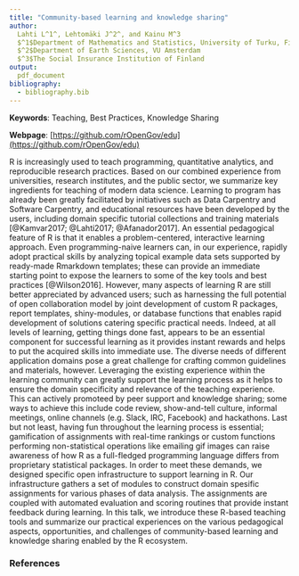 ```yaml
---
title: "Community-based learning and knowledge sharing"
author:
  Lahti L^1^, Lehtomäki J^2^, and Kainu M^3
  $^1$Department of Mathematics and Statistics, University of Turku, Finland
  $^2$Department of Earth Sciences, VU Amsterdam
  $^3$The Social Insurance Institution of Finland
output:
  pdf_document
bibliography:
  - bibliography.bib
---
```


**Keywords**: Teaching, Best Practices, Knowledge Sharing

**Webpage**: [https://github.com/rOpenGov/edu](https://github.com/rOpenGov/edu)

R is increasingly used to teach programming, quantitative analytics, and reproducible research practices. Based on our combined experience from universities, research institutes, and the public sector, we summarize key ingredients for teaching of modern data science. Learning to program has already been greatly facilitated by initiatives such as Data Carpentry and Software Carpentry, and educational resources have been developed by the users, including domain specific tutorial collections and training materials [@Kamvar2017; @Lahti2017; @Afanador2017]. An essential pedagogical feature of R is that it enables a problem-centered, interactive learning approach. Even programming-naive learners can, in our experience, rapidly adopt practical skills by analyzing topical example data sets supported by ready-made Rmarkdown templates; these can provide an immediate starting point to expose the learners to some of the key tools and best practices [@Wilson2016]. However, many aspects of learning R are still better appreciated by advanced users; such as harnessing the full potential of open collaboration model by joint development of custom R packages, report templates, shiny-modules, or database functions that enables rapid development of solutions catering specific practical needs. Indeed, at all levels of learning, getting things done fast, appears to be an essential component for successful learning as it provides instant rewards and helps to put the acquired skills into immediate use. The diverse needs of different application domains pose a great challenge for crafting common guidelines and materials, however. Leveraging the existing experience within the learning community can greatly support the learning process as it helps to ensure the domain specificity and relevance of the teaching experience. This can actively promoteed by peer support and knowledge sharing; some ways to achieve this include code review, show-and-tell culture, informal meetings, online channels (e.g. Slack, IRC, Facebook) and hackathons. Last but not least, having fun throughout the learning process is essential; gamification of assignments with real-time rankings or custom functions performing non-statistical operations like emailing gif images can raise awareness of how R as a full-fledged programming language differs from proprietary statistical packages. In order to meet these demands, we designed specific open infrastructure to support learning in R. Our infrastructure gathers a set of modules to construct domain spesific assignments for various phases of data analysis. The assignments are coupled with automated evaluation and scoring routines that provide instant feedback during learning. In this talk, we introduce these R-based teaching tools and summarize our practical experiences on the various pedagogical aspects, opportunities, and challenges of community-based learning and knowledge sharing enabled by the R ecosystem.



### References


